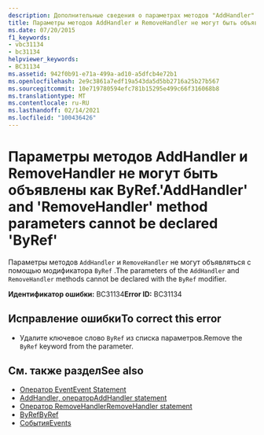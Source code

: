 ```yaml
---
description: Дополнительные сведения о параметрах методов "AddHandler" и "RemoveHandler" не могут быть объявлены как "ByRef"
title: Параметры методов AddHandler и RemoveHandler не могут быть объявлены как ByRef.
ms.date: 07/20/2015
f1_keywords:
- vbc31134
- bc31134
helpviewer_keywords:
- BC31134
ms.assetid: 942f0b91-e71a-499a-ad10-a5dfcb4e72b1
ms.openlocfilehash: 2e9c3861a7edf19a543da5d5bb2716a25b27b567
ms.sourcegitcommit: 10e719780594efc781b15295e499c66f316068b8
ms.translationtype: MT
ms.contentlocale: ru-RU
ms.lasthandoff: 02/14/2021
ms.locfileid: "100436426"
---
```

# <a name="addhandler-and-removehandler-method-parameters-cannot-be-declared-byref"></a><span data-ttu-id="99afd-103">Параметры методов AddHandler и RemoveHandler не могут быть объявлены как ByRef.</span><span class="sxs-lookup"><span data-stu-id="99afd-103">'AddHandler' and 'RemoveHandler' method parameters cannot be declared 'ByRef'</span></span>

<span data-ttu-id="99afd-104">Параметры методов `AddHandler` и `RemoveHandler` не могут объявляться с помощью модификатора `ByRef` .</span><span class="sxs-lookup"><span data-stu-id="99afd-104">The parameters of the `AddHandler` and `RemoveHandler` methods cannot be declared with the `ByRef` modifier.</span></span>  
  
 <span data-ttu-id="99afd-105">**Идентификатор ошибки:** BC31134</span><span class="sxs-lookup"><span data-stu-id="99afd-105">**Error ID:** BC31134</span></span>  
  
## <a name="to-correct-this-error"></a><span data-ttu-id="99afd-106">Исправление ошибки</span><span class="sxs-lookup"><span data-stu-id="99afd-106">To correct this error</span></span>  
  
- <span data-ttu-id="99afd-107">Удалите ключевое слово `ByRef` из списка параметров.</span><span class="sxs-lookup"><span data-stu-id="99afd-107">Remove the `ByRef` keyword from the parameter.</span></span>  
  
## <a name="see-also"></a><span data-ttu-id="99afd-108">См. также раздел</span><span class="sxs-lookup"><span data-stu-id="99afd-108">See also</span></span>

- [<span data-ttu-id="99afd-109">Оператор Event</span><span class="sxs-lookup"><span data-stu-id="99afd-109">Event Statement</span></span>](../language-reference/statements/event-statement.md)
- [<span data-ttu-id="99afd-110">AddHandler, оператор</span><span class="sxs-lookup"><span data-stu-id="99afd-110">AddHandler statement</span></span>](../language-reference/statements/addhandler-statement.md)
- [<span data-ttu-id="99afd-111">Оператор RemoveHandler</span><span class="sxs-lookup"><span data-stu-id="99afd-111">RemoveHandler statement</span></span>](../language-reference/statements/removehandler-statement.md)
- [<span data-ttu-id="99afd-112">ByRef</span><span class="sxs-lookup"><span data-stu-id="99afd-112">ByRef</span></span>](../language-reference/modifiers/byref.md)
- [<span data-ttu-id="99afd-113">События</span><span class="sxs-lookup"><span data-stu-id="99afd-113">Events</span></span>](../programming-guide/language-features/events/index.md)
